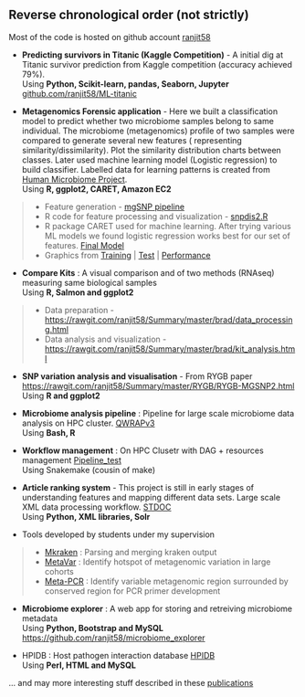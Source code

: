 ## Reverse chronological order (not strictly)

Most of the code is hosted on github account [ranjit58](https://github.com/ranjit58)

 - **Predicting survivors in Titanic (Kaggle Competition)** - A initial dig at Titanic survivor prediction from Kaggle competition (accuracy achieved 79%). 
   <br>Using **Python, Scikit-learn, pandas, Seaborn, Jupyter**
   <br>[github.com/ranjit58/ML-titanic](https://github.com/ranjit58/ML-titanic/blob/master/jup-titanic2.ipynb)
   
 - **Metagenomics Forensic application** - Here we built a classification model to predict whether two microbiome samples belong to same individual. The microbiome (metagenomics) profile of two samples were compared to generate several new features ( representing similarity/dissimilarity). Plot the similarity distribution charts between classes. Later used machine learning model (Logistic regression) to build classifier. Labelled data for learning patterns is created from [Human Microbiome Project](http://hmpdacc.org/).
<br>Using **R, ggplot2, CARET, Amazon EC2**
> - Feature generation - [mgSNP pipeline](https://github.com/ranjit58/mgSNP)
> - R code for feature processing and visualization - [snpdis2.R](https://github.com/ranjit58/Summary/blob/master/forensic/snpdis2.R)
> - R package CARET used for machine learning. After trying various ML models we found logistic regression works best for our set of features. [Final Model](https://github.com/ranjit58/Summary/blob/master/forensic/Classifier/transplant_model_final.R)
> - Graphics from [Training](https://github.com/ranjit58/Summary/blob/master/forensic/xHMP93_21.png) | [Test](https://github.com/ranjit58/Summary/blob/master/forensic/xTRANS93_21.png) | [Performance](https://github.com/ranjit58/Summary/blob/master/forensic/Classifier/accuracy.png)
</P>

- **Compare Kits** : A visual comparison and of two methods (RNAseq) measuring same biological samples
<br>Using **R, Salmon and ggplot2**
> - Data preparation - https://rawgit.com/ranjit58/Summary/master/brad/data_processing.html
> - Data analysis and visualization - https://rawgit.com/ranjit58/Summary/master/brad/kit_analysis.html


- **SNP variation analysis and visualisation** - From RYGB paper
 https://rawgit.com/ranjit58/Summary/master/RYGB/RYGB-MGSNP2.html
<br>Using **R and ggplot2**

- **Microbiome analysis pipeline** :  Pipeline for large scale microbiome data analysis on HPC cluster. [QWRAPv3](https://github.com/ranjit58/QWRAPv3)
<br>Using **Bash, R**

- **Workflow management** : On HPC Clusetr with DAG + resources management [Pipeline_test](https://github.com/ranjit58/PIPELINE_test)
<br>Using Snakemake (cousin of make)

- **Article ranking system** - This project is still in early stages of understanding features and mapping different data sets. Large scale XML data processing workflow. [STDOC](https://github.com/ranjit58/STDOC)
 <br>Using **Python, XML libraries, Solr**

- Tools developed by students under my supervision
> - [Mkraken](https://github.com/ranjit58/Mkraken) : Parsing and merging kraken output
> - [MetaVar](https://github.com/ranjit58/MetaVar) : Identify hotspot of metagenomic variation in large cohorts
> - [Meta-PCR](https://github.com/ranjit58/META-PCR) : Identify variable metagenomic region surrounded by conserved region for PCR primer development

- **Microbiome explorer** : A web app for storing and retreiving microbiome metadata
<br>Using **Python, Bootstrap and MySQL**
<br>https://github.com/ranjit58/microbiome_explorer

- HPIDB : Host pathogen interaction database [HPIDB](http://www.agbase.msstate.edu/hpi/main.html)
<br>Using **Perl, HTML and MySQL**

... and may more interesting stuff described in these [publications](http://goo.gl/zUHc9k)



